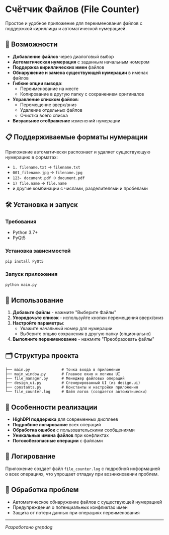 # Счётчик Файлов (File Counter)

Простое и удобное приложение для переименования файлов с поддержкой кириллицы и автоматической нумерацией.

## 🚀 Возможности

- **Добавление файлов** через диалоговый выбор
- **Автоматическая нумерация** с заданным начальным номером
- **Поддержка кириллических имен** файлов
- **Обнаружение и замена существующей нумерации** в именах файлов
- **Гибкие опции вывода**:
  - Переименование на месте
  - Копирование в другую папку с сохранением оригиналов
- **Управление списком файлов**:
  - Перемещение вверх/вниз
  - Удаление отдельных файлов
  - Очистка всего списка
- **Визуальное отображение** изменений нумерации

## 📋 Поддерживаемые форматы нумерации

Приложение автоматически распознает и удаляет существующую нумерацию в форматах:
- `1. filename.txt` → `filename.txt`
- `001_filename.jpg` → `filename.jpg`
- `123- document.pdf` → `document.pdf`
- `1) file.name` → `file.name`
- и другие комбинации с числами, разделителями и пробелами

## 🛠 Установка и запуск

### Требования
- Python 3.7+
- PyQt5

### Установка зависимостей
```bash
pip install PyQt5
```

### Запуск приложения
```bash
python main.py
```

## 📖 Использование

1. **Добавьте файлы** - нажмите "Выберите Файлы"
2. **Упорядочьте список** - используйте кнопки перемещения вверх/вниз
3. **Настройте параметры**:
   - Укажите начальный номер для нумерации
   - Выберите опцию сохранения в другую папку (опционально)
4. **Выполните переименование** - нажмите "Преобразовать файлы"

## 🗂 Структура проекта

```
├── main.py              # Точка входа в приложение
├── main_window.py       # Главное окно и логика UI
├── file_manager.py      # Менеджер файловых операций
├── design_ui.py         # Сгенерированный UI (из design.ui)
├── constants.py         # Константы и настройки приложения
└── file_counter.log     # Файл логов (создается автоматически)
```

## 🔧 Особенности реализации

- **HighDPI поддержка** для современных дисплеев
- **Подробное логирование** всех операций
- **Обработка ошибок** с пользовательскими сообщениями
- **Уникальные имена файлов** при конфликтах
- **Потокобезопасные операции** с файлами

## 📝 Логирование

Приложение создает файл `file_counter.log` с подробной информацией о всех операциях, что упрощает отладку при возникновении проблем.

## 🐛 Обработка проблем

- Автоматическое обнаружение файлов с существующей нумерацией
- Предупреждения о потенциальных конфликтах имен
- Защита от потери данных при операциях переименования

---

*Разработано grepdog*